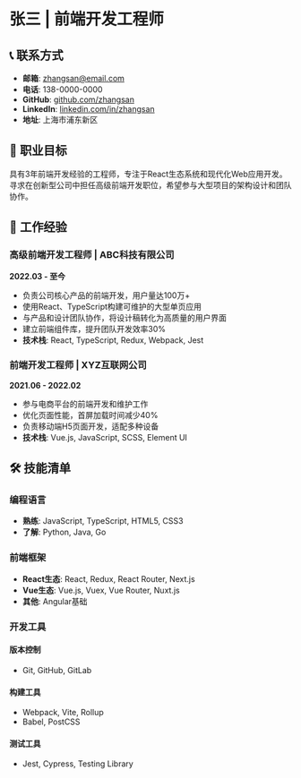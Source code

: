 # 张三 | 前端开发工程师

## &#x1f4de; 联系方式

- **邮箱**: zhangsan@email.com
- **电话**: 138-0000-0000
- **GitHub**: [github.com/zhangsan](https://github.com/zhangsan)
- **LinkedIn**: [linkedin.com/in/zhangsan](https://linkedin.com/in/zhangsan)
- **地址**: 上海市浦东新区

## &#x1f3af; 职业目标

具有3年前端开发经验的工程师，专注于React生态系统和现代化Web应用开发。寻求在创新型公司中担任高级前端开发职位，希望参与大型项目的架构设计和团队协作。

## &#x1f4bc; 工作经验

### 高级前端开发工程师 | ABC科技有限公司

**2022.03 - 至今**

- 负责公司核心产品的前端开发，用户量达100万+
- 使用React、TypeScript构建可维护的大型单页应用
- 与产品和设计团队协作，将设计稿转化为高质量的用户界面
- 建立前端组件库，提升团队开发效率30%
- **技术栈**: React, TypeScript, Redux, Webpack, Jest

### 前端开发工程师 | XYZ互联网公司

**2021.06 - 2022.02**

- 参与电商平台的前端开发和维护工作
- 优化页面性能，首屏加载时间减少40%
- 负责移动端H5页面开发，适配多种设备
- **技术栈**: Vue.js, JavaScript, SCSS, Element UI

## &#x1f6e0;&#xfe0f; 技能清单

### 编程语言

- **熟练**: JavaScript, TypeScript, HTML5, CSS3
- **了解**: Python, Java, Go

### 前端框架

- **React生态**: React, Redux, React Router, Next.js
- **Vue生态**: Vue.js, Vuex, Vue Router, Nuxt.js
- **其他**: Angular基础

### 开发工具

#### 版本控制

- Git, GitHub, GitLab

#### 构建工具

- Webpack, Vite, Rollup
- Babel, PostCSS

#### 测试工具

- Jest, Cypress, Testing Library
